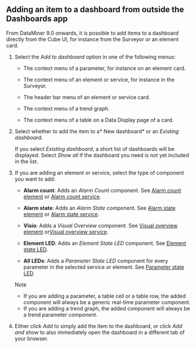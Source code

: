 ## Adding an item to a dashboard from outside the Dashboards app

From DataMiner 9.0 onwards, it is possible to add items to a dashboard directly from the Cube UI, for instance from the Surveyor or an element card.

1. Select the *Add to dashboard* option in one of the following menus:

    - The context menu of a parameter, for instance on an element card.

    - The context menu of an element or service, for instance in the Surveyor.

    - The header bar menu of an element or service card.

    - The context menu of a trend graph.

    - The context menu of a table on a Data Display page of a card.

2. Select whether to add the item to a* New dashboard* or an *Existing dashboard*.

    If you select *Existing dashboard*, a short list of dashboards will be displayed. Select *Show all* if the dashboard you need is not yet included in the list.

3. If you are adding an element or service, select the type of component you want to add:

    - **Alarm count**: Adds an *Alarm Count* component. See [Alarm count element](Dashboard_components.md#alarm-count-element) or [Alarm count service](Dashboard_components.md#alarm-count-service).

    - **Alarm state**: Adds an *Alarm State* component. See [Alarm state element](Dashboard_components.md#alarm-state-element) or [Alarm state service](Dashboard_components.md#alarm-state-service).

    - **Visio**: Adds a *Visual Overview* component. See [Visual overview element](Dashboard_components.md#visual-overview-element) or[Visual overview service](Dashboard_components.md#visual-overview-service).

    - **Element LED**: Adds an *Element State LED* component. See [Element state LED](Dashboard_components.md#element-state-led).

    - **All LEDs**: Adds a *Parameter State LED* component for every parameter in the selected service or element. See [Parameter state LED](Dashboard_components.md#parameter-state-led).

    > [!NOTE]
    > -  If you are adding a parameter, a table cell or a table row, the added component will always be a generic real-time parameter component.
    > -  If you are adding a trend graph, the added component will always be a trend parameter component.

4. Either click *Add* to simply add the item to the dashboard, or click *Add and show* to also immediately open the dashboard in a different tab of your browser.
